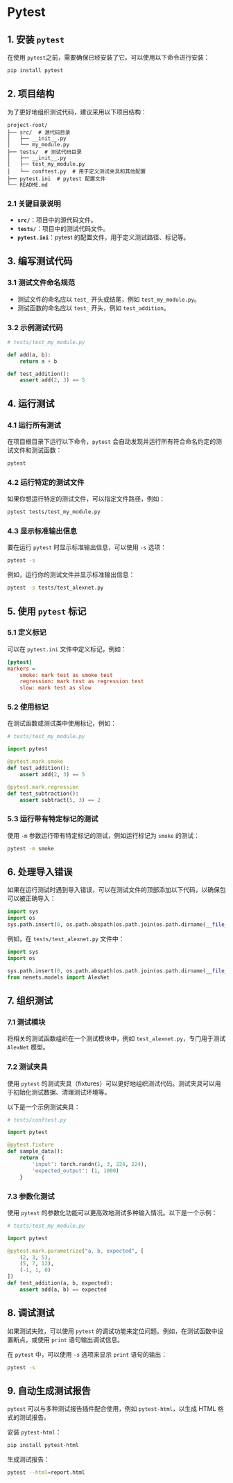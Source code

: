# Pytest

## 1. 安装 `pytest`

在使用 `pytest`之前，需要确保已经安装了它。可以使用以下命令进行安装：

```bash
pip install pytest
```

## 2. 项目结构

为了更好地组织测试代码，建议采用以下项目结构：

```
project-root/
├── src/  # 源代码目录
│   ├── __init__.py
│   └── my_module.py
├── tests/  # 测试代码目录
│   ├── __init__.py
│   ├── test_my_module.py
│   └── conftest.py  # 用于定义测试夹具和其他配置
├── pytest.ini  # pytest 配置文件
└── README.md
```

### 2.1 关键目录说明

- **`src/`**：项目中的源代码文件。
- **`tests/`**：项目中的测试代码文件。
- **`pytest.ini`**：pytest 的配置文件，用于定义测试路径、标记等。

## 3. 编写测试代码

### 3.1 测试文件命名规范

- 测试文件的命名应以 `test_` 开头或结尾，例如 `test_my_module.py`。
- 测试函数的命名应以 `test_` 开头，例如 `test_addition`。

### 3.2 示例测试代码

```python
# tests/test_my_module.py

def add(a, b):
    return a + b

def test_addition():
    assert add(2, 3) == 5
```

## 4. 运行测试

### 4.1 运行所有测试

在项目根目录下运行以下命令，`pytest` 会自动发现并运行所有符合命名约定的测试文件和测试函数：

```bash
pytest
```

### 4.2 运行特定的测试文件

如果你想运行特定的测试文件，可以指定文件路径，例如：

```bash
pytest tests/test_my_module.py
```

### 4.3 显示标准输出信息

要在运行 `pytest` 时显示标准输出信息，可以使用 `-s` 选项：

```bash
pytest -s
```

例如，运行你的测试文件并显示标准输出信息：

```bash
pytest -s tests/test_alexnet.py
```

## 5. 使用 `pytest` 标记

### 5.1 定义标记

可以在 `pytest.ini` 文件中定义标记，例如：

```ini
[pytest]
markers =
    smoke: mark test as smoke test
    regression: mark test as regression test
    slow: mark test as slow
```

### 5.2 使用标记

在测试函数或测试类中使用标记，例如：

```python
# tests/test_my_module.py

import pytest

@pytest.mark.smoke
def test_addition():
    assert add(2, 3) == 5

@pytest.mark.regression
def test_subtraction():
    assert subtract(5, 3) == 2
```

### 5.3 运行带有特定标记的测试

使用 `-m` 参数运行带有特定标记的测试，例如运行标记为 `smoke` 的测试：

```bash
pytest -m smoke
```

## 6. 处理导入错误

如果在运行测试时遇到导入错误，可以在测试文件的顶部添加以下代码，以确保包可以被正确导入：

```python
import sys
import os
sys.path.insert(0, os.path.abspath(os.path.join(os.path.dirname(__file__), '..')))
```

例如，在 `tests/test_alexnet.py` 文件中：

```python
import sys
import os

sys.path.insert(0, os.path.abspath(os.path.join(os.path.dirname(__file__), '..')))
from nenets.models import AlexNet
```

## 7. 组织测试

### 7.1 测试模块

将相关的测试函数组织在一个测试模块中，例如 `test_alexnet.py`，专门用于测试 `AlexNet` 模型。

### 7.2 测试夹具

使用 `pytest` 的测试夹具（fixtures）可以更好地组织测试代码。测试夹具可以用于初始化测试数据、清理测试环境等。

以下是一个示例测试夹具：

```python
# tests/conftest.py

import pytest

@pytest.fixture
def sample_data():
    return {
        'input': torch.randn(1, 3, 224, 224),
        'expected_output': (1, 1000)
    }
```

### 7.3 参数化测试

使用 `pytest` 的参数化功能可以更高效地测试多种输入情况。以下是一个示例：

```python
# tests/test_my_module.py

import pytest

@pytest.mark.parametrize("a, b, expected", [
    (2, 3, 5),
    (5, 7, 12),
    (-1, 1, 0)
])
def test_addition(a, b, expected):
    assert add(a, b) == expected
```

## 8. 调试测试

如果测试失败，可以使用 `pytest` 的调试功能来定位问题。例如，在测试函数中设置断点，或使用 `print` 语句输出调试信息。

在 `pytest` 中，可以使用 `-s` 选项来显示 `print` 语句的输出：

```bash
pytest -s
```

## 9. 自动生成测试报告

`pytest` 可以与多种测试报告插件配合使用，例如 `pytest-html`，以生成 HTML 格式的测试报告。

安装 `pytest-html`：

```bash
pip install pytest-html
```

生成测试报告：

```bash
pytest --html=report.html
```

